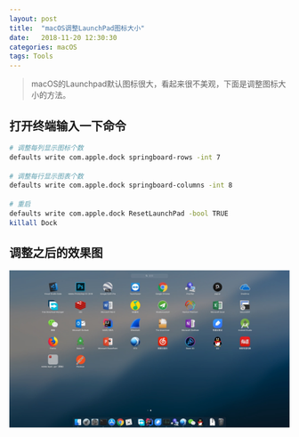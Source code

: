 ```yaml
---
layout: post
title:  "macOS调整LaunchPad图标大小"
date:   2018-11-20 12:30:30
categories: macOS
tags: Tools
---
```

> macOS的Launchpad默认图标很大，看起来很不美观，下面是调整图标大小的方法。

## 打开终端输入一下命令
```bash
# 调整每列显示图标个数
defaults write com.apple.dock springboard-rows -int 7

# 调整每行显示图表个数
defaults write com.apple.dock springboard-columns -int 8

# 重启
defaults write com.apple.dock ResetLaunchPad -bool TRUE
killall Dock
```

## 调整之后的效果图
![2018-11-20-lunchpad](/assets/img/2018-11-20-lunchpad.jpeg)


